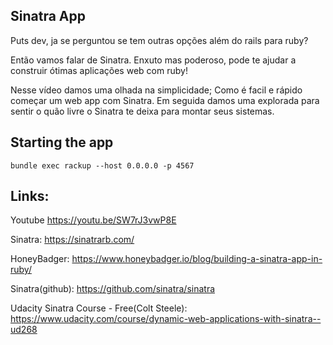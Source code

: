 ## Sinatra App

Puts dev, ja se perguntou se tem outras opções além do rails para ruby? 

Então vamos falar de Sinatra.
Enxuto mas poderoso, pode te ajudar a construir ótimas aplicações web com ruby!

Nesse vídeo damos uma olhada na simplicidade; Como é facil e rápido começar um web app com Sinatra.
Em seguida damos uma explorada para sentir o quão livre o Sinatra te deixa para montar seus sistemas.


## Starting the app
```
bundle exec rackup --host 0.0.0.0 -p 4567
```

## Links:

Youtube
https://youtu.be/SW7rJ3vwP8E

Sinatra:
https://sinatrarb.com/

HoneyBadger:
https://www.honeybadger.io/blog/building-a-sinatra-app-in-ruby/

Sinatra(github):
https://github.com/sinatra/sinatra

Udacity Sinatra Course - Free(Colt Steele):
https://www.udacity.com/course/dynamic-web-applications-with-sinatra--ud268